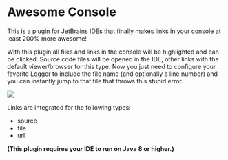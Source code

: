 Awesome Console
===============

This is a plugin for JetBrains IDEs that finally makes links in your console at least 200% more awesome!

With this plugin all files and links in the console will be highlighted and can be clicked. Source code files will be opened in the IDE, other links with the default viewer/browser for this type.
Now you just need to configure your favorite Logger to include the file name (and optionally a line number) and you can instantly jump to that file that throws this stupid error.

![](https://github.com/anthraxx/intellij-awesome-console/blob/master/data/screenshot.png)

Links are integrated for the following types:
- source
- file
- url

**(This plugin requires your IDE to run on Java 8 or higher.)**
